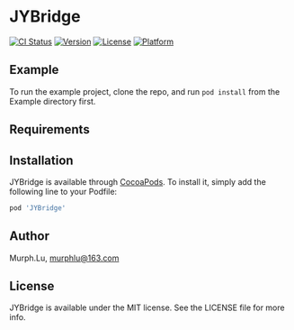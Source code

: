 # JYBridge

[![CI Status](https://img.shields.io/travis/10580021/JYBridge.svg?style=flat)](https://travis-ci.org/10580021/JYBridge)
[![Version](https://img.shields.io/cocoapods/v/JYBridge.svg?style=flat)](https://cocoapods.org/pods/JYBridge)
[![License](https://img.shields.io/cocoapods/l/JYBridge.svg?style=flat)](https://cocoapods.org/pods/JYBridge)
[![Platform](https://img.shields.io/cocoapods/p/JYBridge.svg?style=flat)](https://cocoapods.org/pods/JYBridge)

## Example

To run the example project, clone the repo, and run `pod install` from the Example directory first.

## Requirements

## Installation

JYBridge is available through [CocoaPods](https://cocoapods.org). To install
it, simply add the following line to your Podfile:

```ruby
pod 'JYBridge'
```

## Author

Murph.Lu, murphlu@163.com

## License

JYBridge is available under the MIT license. See the LICENSE file for more info.
